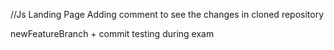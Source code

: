 //Js Landing Page
Adding comment to see the changes in cloned repository


newFeatureBranch + commit testing during exam




